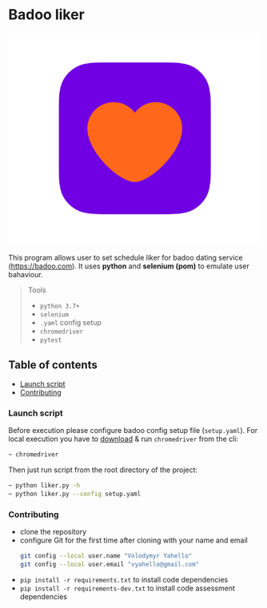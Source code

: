 # Badoo liker 
![Screenshot](image/like.png)

This program allows user to set schedule liker for badoo dating service (https://badoo.com).
It uses **python** and **selenium (pom)** to emulate user bahaviour. 

> Tools
> - `python 3.7+`
> - `selenium`
> - `.yaml` config setup
> - `chromedriver`
> - `pytest`

## Table of contents
- [Launch script](#launch-script)
- [Contributing](#contributing)

### Launch script
Before execution please configure badoo config setup file (`setup.yaml`). 
For local execution you have to [download](https://chromedriver.chromium.org) & run `chromedriver` from the cli:
```bash
~ chromedriver
```

Then just run script from the root directory of the project:
```bash
~ python liker.py -h
~ python liker.py --config setup.yaml
```

### Contributing

- clone the repository
- configure Git for the first time after cloning with your name and email
  ```bash
  git config --local user.name "Volodymyr Yahello"
  git config --local user.email "vyahello@gmail.com"
  ```
- `pip install -r requirements.txt` to install code dependencies
- `pip install -r requirements-dev.txt` to install code assessment dependencies